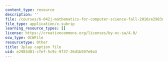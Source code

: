 ```yaml
---
content_type: resource
description: ''
file: /courses/6-042j-mathematics-for-computer-science-fall-2010/e2983d81cfef5c9c9f3726d1b597e9a3_X9eErxRjQEI.vtt
file_type: application/x-subrip
learning_resource_types: []
license: https://creativecommons.org/licenses/by-nc-sa/4.0/
ocw_type: OCWFile
resourcetype: Other
title: 3play caption file
uid: e2983d81-cfef-5c9c-9f37-26d1b597e9a3
---
```

